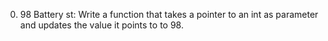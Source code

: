 0. 98 Battery st: Write a function that takes a pointer to an int as parameter and updates the value it points to to 98.

